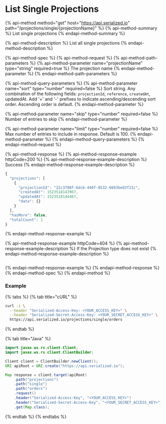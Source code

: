 # List Single Projections

{% api-method method="get" host="https://api.serialized.io" path="/projections/single/{projectionName}" %}
{% api-method-summary %}
List single projections
{% endapi-method-summary %}

{% api-method-description %}
List all single projections
{% endapi-method-description %}

{% api-method-spec %}
{% api-method-request %}
{% api-method-path-parameters %}
{% api-method-parameter name="projectionName" type="string" required=true %}
The projection name
{% endapi-method-parameter %}
{% endapi-method-path-parameters %}

{% api-method-query-parameters %}
{% api-method-parameter name="sort" type="number" required=false %}
Sort string. Any combination of the following fields: `projectionId`, `reference`, `createdAt`, updatedAt. Add '+' and '-' prefixes to indicate ascending/descending sort order. Ascending order is default.
{% endapi-method-parameter %}

{% api-method-parameter name="skip" type="number" required=false %}
Number of entries to skip
{% endapi-method-parameter %}

{% api-method-parameter name="limit" type="number" required=false %}
Max number of entries to include in response. Default is 100.
{% endapi-method-parameter %}
{% endapi-method-query-parameters %}
{% endapi-method-request %}

{% api-method-response %}
{% api-method-response-example httpCode=200 %}
{% api-method-response-example-description %}
Success
{% endapi-method-response-example-description %}

```javascript
{
  "projections": [
    {
      "projectionId": "22c3780f-6dcb-440f-8532-6693be83f21c",
      "createdAt": 1523518143967,
      "updatedAt": 1523518144467,
      "data": {}
    }
  ],
  "hasMore": false,
  "totalCount": 1
}
```
{% endapi-method-response-example %}

{% api-method-response-example httpCode=404 %}
{% api-method-response-example-description %}
If the Projection type does not exist
{% endapi-method-response-example-description %}

```text

```
{% endapi-method-response-example %}
{% endapi-method-response %}
{% endapi-method-spec %}
{% endapi-method %}

### Example

{% tabs %}
{% tab title="cURL" %}
```bash
curl -i \
  --header "Serialized-Access-Key: <YOUR_ACCESS_KEY>" \
  --header "Serialized-Secret-Access-Key: <YOUR_SECRET_ACCESS_KEY>" \
  https://api.serialized.io/projections/single/orders
```
{% endtab %}

{% tab title="Java" %}
```java
import javax.ws.rs.client.Client;
import javax.ws.rs.client.ClientBuilder;

Client client = ClientBuilder.newClient();
URI apiRoot = URI.create("https://api.serialized.io");

Map response = client.target(apiRoot)
    .path("projections")
    .path("single")
    .path("orders")
    .request()
    .header("Serialized-Access-Key", "<YOUR_ACCESS_KEY>")
    .header("Serialized-Secret-Access-Key", "<YOUR_SECRET_ACCESS_KEY>")
    .get(Map.class);
```
{% endtab %}
{% endtabs %}

